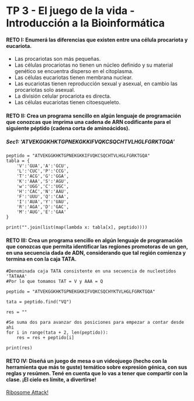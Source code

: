 # TP 3 - El juego de la vida - Introducción a la Bioinformática

#### RETO I: Enumerá las diferencias que existen entre una célula procariota y eucariota.

- Las procariotas son más pequeñas.
- Las células procariotas no tienen un núcleo definido y su material genético se encuentra disperso en el citoplasma.
- Las células eucariotas tienen membrana nuclear.
- Las eucariotas tienen reproducción sexual y asexual, en cambio las procariotas solo asexual.
- La división celular procariota es directa.
- Las células eucariotas tienen citoesqueleto.

#### RETO II: Crea un programa sencillo en algún lenguaje de programación que conozcas que imprima una cadena de ARN codificante para el siguiente péptido (cadena corta de aminoácidos).

##### Sec1: 'ATVEKGGKHKTGPNEKGKKIFVQKCSQCHTVLHGLFGRKTGQA'

```
peptido = "ATVEKGGKHKTGPNEKGKKIFVQKCSQCHTVLHGLFGRKTGQA"
tabla = {
    'V':'GUA','A':'GCU',
    'L':'CUC','P':'CCG',
    'T':'ACG','G':'GGA',
    'K':'AAA','S':'AGU',
    'w':'UGG','C':'UGC',
    'H':'CAC','N':'AAU',
    'F':'UUU','Q':'CAA',
    'I':'AUA','Y':'UAU',
    'R':'AGA','D':'GAC',
    'M':'AUG','E':'GAA'
}

print("".join(list(map(lambda x: tabla[x], peptido))))
```

#### RETO III: Crea un programa sencillo en algún lenguaje de programación que conozcas que permita identificar las regiones promotoras de un gen, en una secuencia dada de ADN, considerando que tal región comienza y termina en con la caja TATA.

```
#Denominada caja TATA consistente en una secuencia de nucleotidos 'TATAAA'
#Por lo que tomamos TAT = V y AAA = Q

peptido = "ATVEKGGKHKTGPNEKGKKIFVQKCSQCHYKTVLHGLFGRKTGQA"

tata = peptido.find("VQ")

res = ""

#Se suma dos para avanzar dos posiciones para empezar a contar desde ahi
for i in range(tata + 2, len(peptido)):
    res = res + peptido[i]

print(res)
```

#### RETO IV: Diseñá un juego de mesa o un videojuego (hecho con la herramienta que más te guste) temático sobre expresión génica, con sus reglas y resúmen. Tené en cuenta que lo vas a tener que compartir con la clase. ¡El cielo es límite, a divertirse!

[Ribosome Attack!](https://github.com/gasvel/ribosome-attack)
